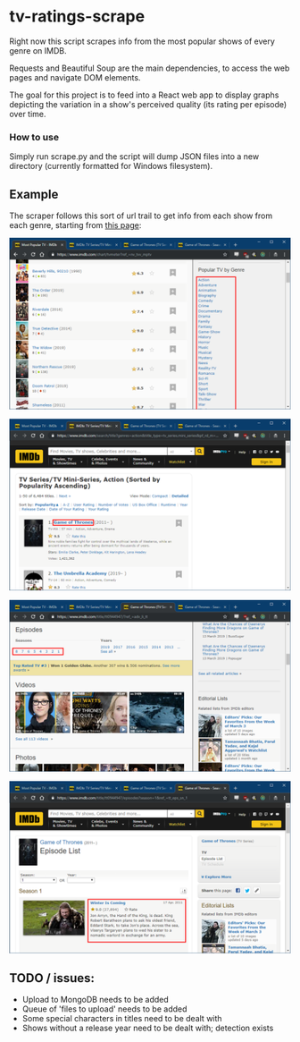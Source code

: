 # tv-ratings-scrape
Right now this script scrapes info from the most popular shows of every genre on IMDB.

Requests and Beautiful Soup are the main dependencies, to access the web pages and navigate DOM elements.

The goal for this project is to feed into a React web app to display graphs depicting the variation in a show's perceived quality (its rating per episode) over time.

### How to use
Simply run scrape.py and the script will dump JSON files into a new directory (currently formatted for Windows filesystem).

## Example
The scraper follows this sort of url trail to get info from each show from each genre, starting from [this page](https://www.imdb.com/chart/tvmeter?ref_=nv_tvv_mptv):

![Screenshot 1](/docs/img/screen1.png)

![Screenshot 2](/docs/img/screen2.png)

![Screenshot 3](/docs/img/screen3.png)

![Screenshot 4](/docs/img/screen4.png)

## TODO / issues:
- Upload to MongoDB needs to be added
- Queue of 'files to upload' needs to be added
- Some special characters in titles need to be dealt with
- Shows without a release year need to be dealt with; detection exists